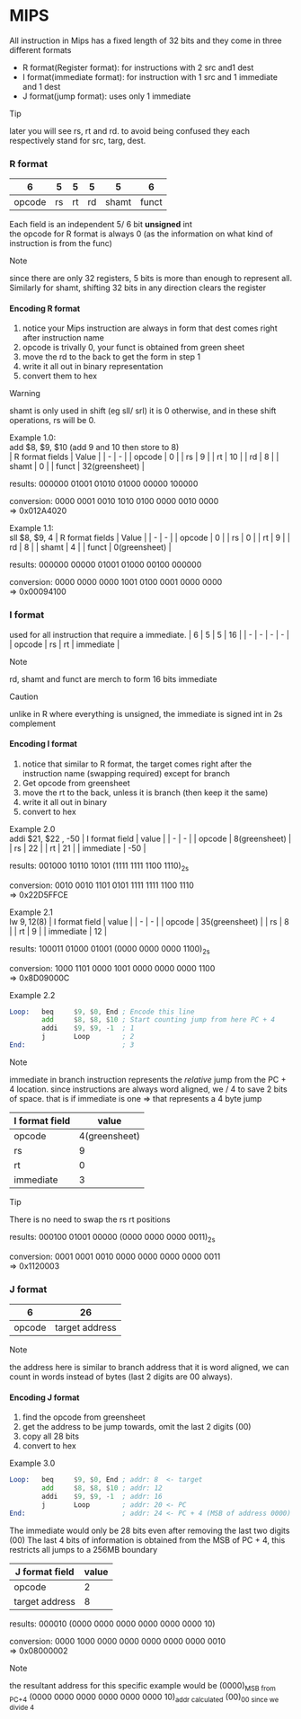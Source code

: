 # MIPS
All instruction in Mips has a fixed length of 32 bits
and they come in three different formats
* R format(Register format): for instructions with 2 src and1 dest
* I format(immediate format): for instruction with 1 src and 1 immediate and 1 dest
* J format(jump format): uses only 1 immediate 

> [!TIP]
> later you will see rs, rt and rd. to avoid being confused
> they each respectively stand for src, targ, dest.

### R format
| 6 | 5 | 5 | 5 | 5 | 6 |
| - | - | - | - | - | - | 
| opcode | rs | rt | rd | shamt | funct | 

Each field is an independent 5/ 6 bit **unsigned** int  <br>
the opcode for R format is always 0 (as the information on
what kind of instruction is from the func)

> [!Note]
> since there are only 32 registers, 5 bits is more than
> enough to represent all. Similarly for shamt, shifting
> 32 bits in any direction clears the register

#### Encoding R format 
1. notice your Mips instruction are always in form that
dest comes right after instruction name
2. opcode is trivally 0, your funct is obtained from green sheet
3. move the rd to the back to get the form in step 1 
4. write it all out in binary representation
5. convert them to hex

> [!WARNING]
> shamt is only used in shift (eg sll/ srl) it is 0
> otherwise, and in these
> shift operations, rs will be 0.

Example 1.0: <br>
add $8, $9, $10 (add 9 and 10 then store to 8) <br>
| R format fields | Value | 
| - | - | 
| opcode | 0 | 
| rs | 9 | 
| rt | 10 | 
| rd | 8 | 
| shamt | 0 | 
| funct | 32(greensheet) | 

results: 000000 01001 01010 01000 00000 100000 <br>

conversion: 0000 0001 0010 1010 0100 0000 0010 0000 <br>
=> 0x012A4020 <br>

Example 1.1: <br>
sll $8, $9, 4
| R format fields | Value | 
| - | - | 
| opcode | 0 | 
| rs | 0 | 
| rt | 9 | 
| rd | 8 | 
| shamt | 4 | 
| funct | 0(greensheet) | 

results: 000000 00000 01001 01000 00100 000000 <br>

conversion: 0000 0000 0000 1001 0100 0001 0000 0000<br>
=> 0x00094100 <br>

### I format
used for all instruction that require a immediate.
| 6 | 5 | 5 | 16 | 
| - | - | - | - |
| opcode | rs | rt | immediate |

> [!NOTE]
> rd, shamt and funct are merch to form 16 bits immediate

> [!CAUTION]
> unlike in R where everything is unsigned, the immediate is 
> signed int in 2s complement

#### Encoding I format
1. notice that similar to R format, the target comes right
after the instruction name (swapping required) except for 
branch
2. Get opcode from greensheet
3. move the rt to the back, unless it is branch (then keep it the same)
4. write it all out in binary
5. convert to hex

Example 2.0 <br>
addi $21, $22 , -50
| I format field | value | 
| - | - | 
| opcode | 8(greensheet) | 
| rs | 22 | 
| rt | 21 | 
| immediate | -50 |

results: 001000 10110 10101 (1111 1111 1100 1110)<sub>2s</sub> <br> 

conversion: 0010 0010 1101 0101 1111 1111 1100 1110 <br> 
=> 0x22D5FFCE <br>

Example 2.1 <br>
lw $9, 12($8)
| I format field | value | 
| - | - | 
| opcode | 35(greensheet) | 
| rs | 8 | 
| rt | 9 | 
| immediate | 12 |

results: 100011 01000 01001 (0000 0000 0000 1100)<sub>2s</sub> <br>

conversion: 1000 1101 0000 1001 0000 0000 0000 1100 <br>
=> 0x8D09000C <br>

Example 2.2 <br> 
```asm
Loop:   beq     $9, $0, End ; Encode this line
        add     $8, $8, $10 ; Start counting jump from here PC + 4  
        addi    $9, $9, -1  ; 1
        j       Loop        ; 2
End:                        ; 3
```
> [!NOTE]
> immediate in branch instruction represents the *relative* jump from the
> PC + 4 location. since instructions are always word aligned, we / 4 to save
> 2 bits of space. that is if immediate is one => that represents a 4 byte jump

| I format field | value | 
| - | - |
| opcode | 4(greensheet) |
| rs | 9 | 
| rt | 0 | 
| immediate | 3 |
> [!TIP]
> There is no need to swap the rs rt positions

results: 000100 01001 00000 (0000 0000 0000 0011)<sub>2s</sub> <br>

conversion: 0001 0001 0010 0000 0000 0000 0000 0011 <br>
=> 0x1120003 <br>

### J format
| 6| 26 | 
| - | - |
| opcode | target address | 

> [!NOTE]
> the address here is similar to branch address that it is word aligned, we can 
> count in words instead of bytes (last 2 digits are 00 always).

#### Encoding J format
1. find the opcode from greensheet
2. get the address to be jump towards, omit the last 2 digits (00)
3. copy all  28 bits
4. convert to hex

Example 3.0 <br> 
```asm
Loop:   beq     $9, $0, End ; addr: 8  <- target
        add     $8, $8, $10 ; addr: 12 
        addi    $9, $9, -1  ; addr: 16
        j       Loop        ; addr: 20 <- PC
End:                        ; addr: 24 <- PC + 4 (MSB of address 0000)
```
The immediate would only be 28 bits even after removing the last two digits (00)
The last 4 bits of information is obtained from the MSB of PC + 4, this restricts all 
jumps to a 256MB boundary <br>

| J format field | value | 
| - | - | 
| opcode | 2 |
| target address | 8 | 

results: 000010 (0000 0000 0000 0000 0000 0000 10) <br>

conversion: 0000 1000 0000 0000 0000 0000 0000 0010 <br>
=> 0x08000002 <br>

> [!NOTE]
> the resultant address for this specific example would be 
> (0000)<sub>MSB from PC+4</sub> (0000 0000 0000 0000 0000 0000 10)<sub>addr calculated</sub> (00)<sub>00 since we divide 4</sub>


